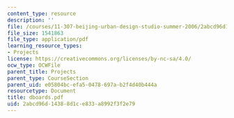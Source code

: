 ```yaml
---
content_type: resource
description: ''
file: /courses/11-307-beijing-urban-design-studio-summer-2006/2abcd96d14388d1ce833a8992f3f2e79_dboards.pdf
file_size: 1541863
file_type: application/pdf
learning_resource_types:
- Projects
license: https://creativecommons.org/licenses/by-nc-sa/4.0/
ocw_type: OCWFile
parent_title: Projects
parent_type: CourseSection
parent_uid: e05804bc-efa5-0478-697a-b2f4d40b444a
resourcetype: Document
title: dboards.pdf
uid: 2abcd96d-1438-8d1c-e833-a8992f3f2e79
---
```

